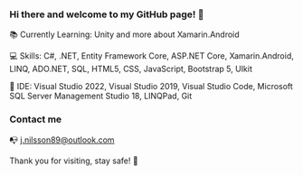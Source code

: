 ### Hi there and welcome to my GitHub page! 👋

:books: Currently Learning: Unity and more about Xamarin.Android

:computer: Skills: C#, .NET, Entity Framework Core, ASP.NET Core, Xamarin.Android, LINQ, ADO.NET, SQL, HTML5, CSS, JavaScript, Bootstrap 5, UIkit

:floppy_disk: IDE: Visual Studio 2022, Visual Studio 2019, Visual Studio Code, Microsoft SQL Server Management Studio 18, LINQPad, Git

### Contact me

:mailbox_with_no_mail: j.nilsson89@outlook.com

Thank you for visiting, stay safe! :pray:
